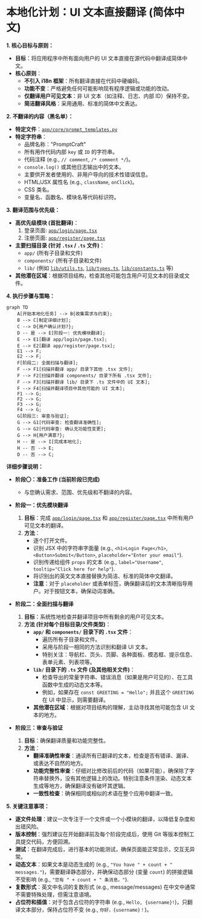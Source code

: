 # 本地化计划：UI 文本直接翻译 (简体中文)

**1. 核心目标与原则：**

*   **目标**：将应用程序中所有面向用户的 UI 文本直接在源代码中翻译成简体中文。
*   **核心原则**：
    *   **不引入 i18n 框架**：所有翻译直接在代码中硬编码。
    *   **功能不变**：严格避免任何可能影响现有程序逻辑或功能的改动。
    *   **仅翻译用户可见文本**：非 UI 文本（如注释、日志、内部 ID）保持不变。
    *   **简洁翻译风格**：采用通用、标准的简体中文表达。

**2. 不翻译的内容（黑名单）：**

*   **特定文件**：[`app/core/prompt_templates.py`](app/core/prompt_templates.py)
*   **特定字符串**：
    *   品牌名称："PromptCraft"
    *   所有用作代码内部 `key` 或 `ID` 的字符串。
    *   代码注释 (e.g., `// comment`, `/* comment */`)。
    *   `console.log()` 或其他日志输出中的文本。
    *   主要供开发者使用的、非用户导向的技术性错误信息。
    *   HTML/JSX 属性名 (e.g., `className`, `onClick`)。
    *   CSS 类名。
    *   变量名、函数名、模块名等代码标识符。

**3. 翻译范围与优先级：**

*   **高优先级模块 (首批翻译)**：
    1.  登录页面: [`app/login/page.tsx`](app/login/page.tsx)
    2.  注册页面: [`app/register/page.tsx`](app/register/page.tsx)
*   **主要扫描目录 (针对 `.tsx` / `.ts` 文件)**：
    *   `app/` (所有子目录和文件)
    *   `components/` (所有子目录和文件)
    *   `lib/` (例如 [`lib/utils.ts`](lib/utils.ts), [`lib/types.ts`](lib/types.ts), [`lib/constants.ts`](lib/constants.ts) 等)
*   **其他潜在区域**：根据项目结构，检查其他可能包含用户可见文本的目录或文件。

**4. 执行步骤与策略：**

```mermaid
graph TD
    A[开始本地化任务] --> B{收集需求与约束};
    B --> C[制定详细计划];
    C --> D{用户确认计划?};
    D -- 是 --> E[阶段一: 优先模块翻译];
    E --> E1[翻译 app/login/page.tsx];
    E --> E2[翻译 app/register/page.tsx];
    E1 --> F;
    E2 --> F;
    F[阶段二: 全面扫描与翻译];
    F --> F1[扫描并翻译 app/ 目录下其他 .tsx 文件];
    F --> F2[扫描并翻译 components/ 目录下所有 .tsx 文件];
    F --> F3[扫描并翻译 lib/ 目录下 .ts 文件中的 UI 文本];
    F --> F4[扫描并翻译项目中其他可能的 UI 文本];
    F1 --> G;
    F2 --> G;
    F3 --> G;
    F4 --> G;
    G[阶段三: 审查与验证];
    G --> G1[代码审查: 检查翻译准确性];
    G --> G2[代码审查: 确认无功能性变更];
    G --> H{用户满意?};
    H -- 是 --> I[完成本地化];
    H -- 否 --> E;
    D -- 否 --> C;
```

**详细步骤说明：**

*   **阶段〇：准备工作 (当前阶段已完成)**
    *   与您确认需求、范围、优先级和不翻译的内容。

*   **阶段一：优先模块翻译**
    1.  **目标**：完成 [`app/login/page.tsx`](app/login/page.tsx) 和 [`app/register/page.tsx`](app/register/page.tsx) 中所有用户可见文本的翻译。
    2.  **方法**：
        *   逐个打开文件。
        *   识别 JSX 中的字符串字面量 (e.g., `<h1>Login Page</h1>`, `<Button>Submit</Button>`, `placeholder="Enter your email"`).
        *   识别传递给组件 `props` 的文本 (e.g., `label="Username"`, `tooltip="Click here for help"`).
        *   将识别出的英文文本直接替换为简洁、标准的简体中文翻译。
        *   **注意**：对于 `placeholder` 或表单标签，确保翻译后的文本清晰指导用户。对于按钮文本，确保动词准确。

*   **阶段二：全面扫描与翻译**
    1.  **目标**：系统性地检查并翻译项目中所有剩余的用户可见文本。
    2.  **方法 (针对每个目标目录/文件类型)**：
        *   **`app/` 和 `components/` 目录下的 `.tsx` 文件**：
            *   遍历所有子目录和文件。
            *   采用与阶段一相同的方法识别和翻译 UI 文本。
            *   特别关注：导航栏、页头、页脚、各种面板、模态框、提示信息、表单元素、列表项等。
        *   **`lib/` 目录下的 `.ts` 文件 (及其他相关文件)**：
            *   检查导出的常量字符串、错误消息（如果是用户可见的）、在工具函数中生成的动态文本等。
            *   例如，如果存在 `const GREETING = "Hello";` 并且这个 `GREETING` 在 UI 中显示，则需要翻译。
        *   **其他潜在区域**：根据对项目结构的理解，主动寻找其他可能包含 UI 文本的地方。

*   **阶段三：审查与验证**
    1.  **目标**：确保翻译质量和功能完整性。
    2.  **方法**：
        *   **翻译准确性审查**：通读所有已翻译的文本，检查是否有错译、漏译、或表达不自然的地方。
        *   **功能完整性审查**：仔细对比修改前后的代码（如果可能），确保除了字符串替换外，没有其他逻辑上的改动。特别注意条件渲染、动态文本生成等地方，确保翻译没有破坏其逻辑。
        *   **一致性检查**：确保相同或相似的术语在整个应用中翻译一致。

**5. 关键注意事项：**

*   **逐文件处理**：建议一次专注于一个文件或一个小模块的翻译，以降低复杂度和出错风险。
*   **版本控制**：强烈建议在开始翻译前及每个阶段完成后，使用 Git 等版本控制工具提交代码，方便回溯。
*   **测试**：在翻译完成后，进行基本的功能测试，确保页面能正常显示，交互无异常。
*   **动态文本**：如果文本是动态生成的 (e.g., `"You have " + count + " messages."`)，需要翻译静态部分，并确保动态部分 (变量 `count`) 的拼接逻辑不受影响 (e.g., `"您有 " + count + " 条消息。"`).
*   **复数形式**：英文中名词的复数形式 (e.g., message/messages) 在中文中通常不需要特殊处理，但需注意语境。
*   **占位符和插值**：对于包含占位符的字符串 (e.g., `Hello, {username}!`)，只翻译文本部分，保持占位符不变 (e.g., `你好，{username}！`)。